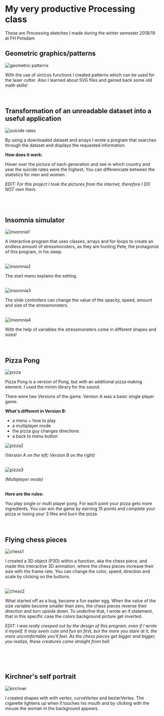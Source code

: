 # My very productive Processing class
These are Processing sketches I made during the winter semester 2018/19 at FH Potsdam

## Geometric graphics/patterns
![geometric patterns](/homework_07_Maria_kleeblatt/geometrischemuster.jpg)

With the use of sin/cos functions I created patterns which can be used for the laser cutter. Also I learned about SVG files and gained back some old math skills! 
<br/><br/><br/>


## Transformation of an unreadable dataset into a useful application
![suicide rates](/suicide_rates/suiciderates.jpg)

By using a downloaded dataset and arrays I wrote a program that searches through the dataset and displays the requested information.

**How does it work:** 

Hover over the picture of each generation and see in which country and year the suicide rates were the highest. You can differenciate between the statistics for men and women.

_EDIT: For this project I took the pictures from the internet, therefore I DO NOT own them._
<br/><br/><br/><br/>


## Insomnia simulator
![insomnia1](/insomnia_simulator/simulator.gif)

A interactive program that uses classes, arrays and for-loops to create an endless amount of stressmonsters, as they are hunting Pete, the protagonist of this program, in his sleep.<br/><br/>

![insomnia2](/insomnia_simulator/insomnia2.PNG)

The start menu explains the setting.<br/><br/>

![insomnia3](/insomnia_simulator/insomnia3.PNG)

The slide controllers can change the value of the opacity, speed, amount and size of the stressmonsters.<br/><br/>

![insomnia4](/insomnia_simulator/stressmonster.jpg)

With the help of variables the stressmonsters come in different shapes and sizes!
<br/><br/><br/>


## Pizza Pong
![pizza](/multi_player/pizzapong3.jpg)

Pizza Pong is a version of Pong, but with an additional pizza making element. I used the minim library for the sound.

There were two Versions of the game. Version A was a basic single player game. 

**What's different in Version B:**
* a menu + how to play
* a multiplayer mode
* the pizza guy changes directions
* a back to menu button

![pizza2](/multi_player/pizzapong1.jpg)

_(Version A on the left; Version B on the right)_<br/><br/>

![pizza3](/multi_player/pizzapong2.jpg)

_(Multiplayer mode)_<br/><br/>

**Here are the rules:**

You play single or multi player pong. For each point your pizza gets more ingredients. 
You can win the game by earning 15 points and complete your pizza
or losing your 3 lifes and burn the pizza.
<br/><br/><br/>


## Flying chess pieces

![chess1](/chess/chess1.jpg)

I created a 3D object (P3D) within a function, aka the chess piece, and made this interactive 3D animation, where the chess pieces increase their size with the frame rate. You can change the color, speed, direction and scale by clicking on the buttons. <br/><br/>

![chess2](/chess/chess2.jpg)

What started off as a bug, became a fun easter egg. When the value of the size variable become smaller than zero, the chess pieces reverse their direction and turn upside down. To underline that, I wrote an if statement, that in this specific case the colors background picture get inverted.

_EDIT: I was really creeped out by the design of this program, even if I wrote it myself. It may seem cute and fun an first, but the more you stare at it, the more uncomfortable you'll feel. As the chess pieces get bigger and bigger, you realize, these creatures came straight from hell._

<br/><br/><br/>

## Kirchner's self portrait

![kirchner](/kirchner/kirchner2.gif)

I created shapes with with vertex, curveVertex and bezierVertex. The cigarette lightens up when it touches his mouth and by clicking with the mouse the woman in the background appears.
